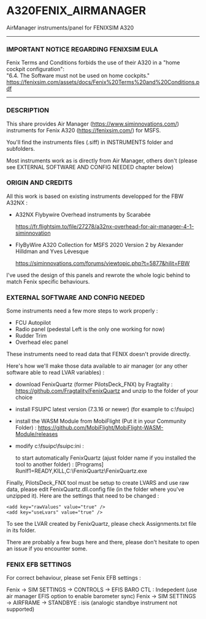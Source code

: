 # A320FENIX_AIRMANAGER
AirManager instruments/panel for FENIXSIM A320

****************************************************************
### IMPORTANT NOTICE REGARDING FENIXSIM EULA

Fenix Terms and Conditions forbids the use of their A320 in a "home cockpit configuration":  
"6.4. The Software must not be used on home cockpits."  
https://fenixsim.com/assets/docs/Fenix%20Terms%20and%20Conditions.pdf

****************************************************************

### DESCRIPTION

This share provides Air Manager (https://www.siminnovations.com/) instruments for Fenix A320 (https://fenixsim.com/) for MSFS.

You'll find the instruments files (.siff) in INSTRUMENTS folder and subfolders.

Most instruments work as is directly from Air Manager, others don't (please see EXTERNAL SOFTWARE AND CONFIG NEEDED chapter below)

### ORIGIN AND CREDITS

All this work is based on existing instruments developped for the FBW A32NX :
- A32NX Flybywire Overhead instruments by Scarabée 

    https://fr.flightsim.to/file/27278/a32nx-overhead-for-air-manager-4-1-siminnovation
- FlyByWire A320 Collection for MSFS 2020 Version 2 by Alexander Hilldman and Yves Lévesque

    https://siminnovations.com/forums/viewtopic.php?t=5877&hilit=FBW
    
I've used the design of this panels and rewrote the whole logic behind to match Fenix specific behaviours.

### EXTERNAL SOFTWARE AND CONFIG NEEDED

Some instruments need a few more steps to work properly :
- FCU Autopilot
- Radio panel (pedestal Left is the only one working for now)
- Rudder Trim
- Overhead elec panel

These instruments need to read data that FENIX doesn't provide directly. 

Here's how we'll make those data available to air manager (or any other software able to read LVAR variables) :

- download FenixQuartz (former PilotsDeck_FNX) by Fragtality : https://github.com/Fragtality/FenixQuartz and unzip to the folder of your choice
 
- install FSUIPC latest version (7.3.16 or newer) (for example to c:\fsuipc)

- install the WASM Module from MobiFlight (Put it in your Community Folder) : https://github.com/MobiFlight/MobiFlight-WASM-Module/releases

- modify c:\fsuipc\fsuipc:ini :

  to start automatically FenixQuartz (ajust folder name if you installed the tool to another folder) :
  [Programs]
  RunIf1=READY,KILL,C:\FenixQuartz\FenixQuartz.exe  
  
Finally, PilotsDeck_FNX tool must be setup to create LVARS and use raw data, please edit FenixQuartz.dll.config file (in the folder where you've unzipped it).
Here are the settings that need to be changed :


`<add key="rawValues" value="true" />`  
`<add key="useLvars" value="true" />`

To see the LVAR created by FenixQuartz, please check Assignments.txt file in its folder.

There are probably a few bugs here and there, please don't hesitate to open an issue if you encounter some.

### FENIX EFB SETTINGS

For correct behaviour, please set Fenix EFB settings  : 

Fenix -> SIM SETTINGS -> CONTROLS -> EFIS BARO CTL : Indepedent (use air manager EFIS option to enable barometer sync)
Fenix -> SIM SETTINGS -> AIRFRAME -> STANDBYE : isis (analogic standbye instrument not supported)